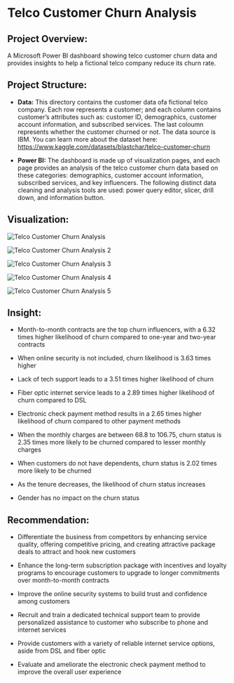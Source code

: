 # Telco Customer Churn Analysis


## Project Overview:
A Microsoft Power BI dashboard showing telco customer churn data and provides insights to help a fictional telco company reduce its churn rate.


## Project Structure:

- **Data:** This directory contains the customer data ofa  fictional telco company. Each row represents a customer; and each column contains customer’s attributes such as: customer ID, demographics, customer account information, and subscribed services. The last coloumn represents whether the customer churned or not. The data source is IBM. You can learn more about the dataset here: https://www.kaggle.com/datasets/blastchar/telco-customer-churn

- **Power BI:** The dashboard is made up of visualization pages, and each page provides an analysis of the telco customer churn data based on these categories: demographics, customer account information, subscribed services, and key influencers. The following distinct data cleaning and analysis tools are used: power query editor, slicer, drill down, and information button.


## Visualization:

![Telco Customer Churn Analysis](https://github.com/Mojisola-Akinseye/Telco-Customer-Churn-Analysis/assets/173897221/539538b6-e672-40a4-af29-7e08677a04f7)

![Telco Customer Churn Analysis 2](https://github.com/Mojisola-Akinseye/Telco-Customer-Churn-Analysis/assets/173897221/16fd5c84-d8ad-425e-a95f-e7bc280c5052)

![Telco Customer Churn Analysis 3](https://github.com/Mojisola-Akinseye/Telco-Customer-Churn-Analysis/assets/173897221/93831175-2dc1-4e66-9822-cb051a336525)

![Telco Customer Churn Analysis 4](https://github.com/Mojisola-Akinseye/Telco-Customer-Churn-Analysis/assets/173897221/a51d56e8-e94e-4729-af7f-9458e706d2a6)

![Telco Customer Churn Analysis 5](https://github.com/Mojisola-Akinseye/Telco-Customer-Churn-Analysis/assets/173897221/f2629729-101f-4e14-984e-5f7d3d897db6)


## Insight:

- Month-to-month contracts are the top churn influencers, with a 6.32 times higher likelihood of churn compared to one-year and two-year contracts

- When online security is not included, churn likelihood is 3.63 times higher

- Lack of tech support leads to a 3.51 times higher likelihood of churn

- Fiber optic internet service leads to a 2.89 times higher likelihood of churn compared to DSL

- Electronic check payment method results in a 2.65 times higher likelihood of churn compared to other payment methods

- When the monthly charges are between 68.8 to 106.75, churn status is 2.35 times more likely to be churned compared to lesser monthly charges

- When customers do not have dependents, churn status is 2.02 times more likely to be churned

- As the tenure decreases, the likelihood of churn status increases

- Gender has no impact on the churn status


## Recommendation: 

- Differentiate the business from competitors by enhancing service quality, offering competitive pricing, and creating attractive package deals to attract and hook new customers

- Enhance the long-term subscription package with incentives and loyalty programs to encourage customers to upgrade to longer commitments over month-to-month contracts

- Improve the online security systems to build trust and confidence among customers

- Recruit and train a dedicated technical support team to provide personalized assistance to customer who subscribe to phone and internet services

- Provide customers with a variety of reliable internet service options, aside from DSL and fiber optic

- Evaluate and ameliorate the electronic check payment method to improve the overall user experience

